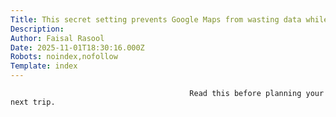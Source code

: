 ```yaml
---
Title: This secret setting prevents Google Maps from wasting data while driving
Description: 
Author: Faisal Rasool
Date: 2025-11-01T18:30:16.000Z
Robots: noindex,nofollow
Template: index
---
```


                                            Read this before planning your next trip.
                                        
